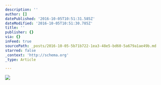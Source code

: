 ```yaml
---
description: ''
author: []
datePublished: '2016-10-05T10:51:31.585Z'
dateModified: '2016-10-05T10:51:30.785Z'
title: ''
publisher: {}
via: {}
inFeed: true
sourcePath: _posts/2016-10-05-5b71b722-1ea3-48e5-bd60-5a679a1ae49b.md
starred: false
_context: 'http://schema.org'
_type: Article

---
```

![](https://the-grid-user-content.s3-us-west-2.amazonaws.com/572acba8-deb2-4aa6-a66c-e290984db568.png)